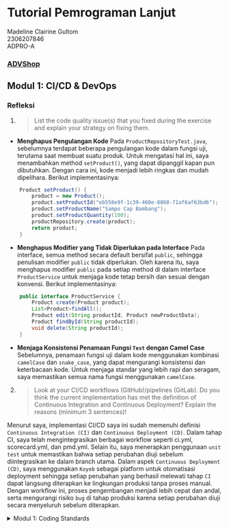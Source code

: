 # Tutorial Pemrograman Lanjut
Madeline Clairine Gultom\
2306207846\
ADPRO-A
### [ADVShop](https://advprog-tutorial2-mdlnecg.koyeb.app/)

## Modul 1: CI/CD & DevOps
### Refleksi
1. > List the code quality issue(s) that you fixed during the exercise and explain your strategy on fixing them.

- **Menghapus Pengulangan Kode**
  Pada `ProductRepositoryTest.java`, sebelumnya terdapat beberapa pengulangan kode dalam fungsi uji, terutama saat membuat suatu produk. Untuk mengatasi hal ini, saya menambahkan method `setProduct()`, yang dapat dipanggil kapan pun dibutuhkan. Dengan cara ini, kode menjadi lebih ringkas dan mudah dipelihara. Berikut implementasinya:
```java
    Product setProduct() {
        product = new Product();
        product.setProductId("eb558e9f-1c39-460e-8860-71af6af63bd6");
        product.setProductName("Sampo Cap Bambang");
        product.setProductQuantity(100);
        productRepository.create(product);
        return product;
    }
```
- **Menghapus Modifier yang Tidak Diperlukan pada Interface**
  Pada interface, semua method secara default bersifat `public`, sehingga penulisan modifier `public` tidak diperlukan. Oleh karena itu, saya menghapus modifier `public` pada setiap method di dalam interface `ProductService` untuk menjaga kode tetap bersih dan sesuai dengan konvensi. Berikut implementasinya:
```java
    public interface ProductService {
        Product create(Product product);
        List<Product>findAll();
        Product edit(String productId, Product newProductData);
        Product findById(String productId);
        void delete(String productId);
    }
```
- **Menjaga Konsistensi Penamaan Fungsi `Test` dengan Camel Case**
  Sebelumnya, penamaan fungsi uji dalam kode menggunakan kombinasi `camelCase` dan `snake_case`, yang dapat mengurangi konsistensi dan keterbacaan kode. Untuk menjaga standar yang lebih rapi dan seragam, saya memastikan semua nama fungsi menggunakan `camelCase`.

2. > Look at your CI/CD workflows (GitHub)/pipelines (GitLab). Do you think the current implementation has met the definition of Continuous Integration and Continuous Deployment? Explain the reasons (minimum 3 sentences)!

Menurut saya, implementasi CI/CD saya ini sudah memenuhi definisi `Continuous Integration (CI)` dan `Continuous Deployment (CD)`. Dalam tahap CI, saya telah mengintegrasikan berbagai workflow seperti ci.yml, scorecard.yml, dan pmd.yml. Selain itu, saya menerapkan penggunaan `unit test` untuk memastikan bahwa setiap perubahan diuji sebelum diintegrasikan ke dalam branch utama. Dalam aspek `Continuous Deployment (CD)`, saya menggunakan `Koyeb` sebagai platform untuk otomatisasi deployment sehingga setiap perubahan yang berhasil melewati tahap `CI` dapat langsung diterapkan ke lingkungan produksi tanpa proses manual. Dengan workflow ini, proses pengembangan menjadi lebih cepat dan andal, serta mengurangi risiko `bug` di tahap produksi karena setiap perubahan diuji secara menyeluruh sebelum diterapkan.


<details><summary>Modul 1: Coding Standards</summary>

### Refleksi 1
> You already implemented two new features using Spring Boot. Check again your source code and evaluate the coding standards that you have learned in this module. Write clean code principles and secure coding practices that have been applied to your code.  If you find any mistake in your source code, please explain how to improve your code.

Melalui pengerjaan Exercise 1 dan Tutorial 1 pada mata kuliah Pemrograman Lanjut, saya telah menerapkan prinsip _clean code_ dengan menggunakan penamaan yang jelas dan deskriptif. Sebagai contoh, atribut dalam model `Product` diberi nama yang sesuai dengan fungsinya, seperti `productId`, `productName`, dan `productQuantity`. Selain itu, saya memastikan bahwa setiap fungsi diberi nama yang mencerminkan tugasnya, serta hanya menambahkan dokumentasi jika memang diperlukan. Saya juga menjaga konsistensi dalam indentasi dan format penulisan kode.

Namun, ada beberapa aspek yang masih dapat saya tingkatkan. Salah satu tantangan yang saya hadapi adalah ketika mengimplementasikan fitur edit produk. Saya mengalami kendala di mana produk tidak dapat diedit karena _productId_-nya bernilai _null_. Untuk mengatasi masalah ini, saya mencari solusi dan menemukan bahwa penggunaan UUID acak saat proses create product dapat mencegah kesalahan tersebut. Selain itu, saya menyadari bahwa logika penanganan kesalahan dalam kode saya masih dapat diperbaiki agar lebih optimal dan dapat meminimalisir kemungkinan terjadinya error.

### Refleksi 2
1. > After writing the unit test, how do you feel? How many unit tests should be made in a class? How to make sure that our unit tests are enough to verify our program? It would be good if you learned about code coverage. Code coverage is a metric that can help you understand how much of your source is tested. If you have 100% code coverage, does that mean your code has no bugs or errors?

Saya merasa bahwa unit test sangat membantu dalam memastikan bahwa kode berjalan sesuai dengan yang diharapkan. Dengan adanya unit test, programmer dapat lebih mudah mendeteksi dan mencegah potensi kesalahan tanpa harus menjalankan keseluruhan proyek secara manual berulang kali.

Jumlah unit test yang diperlukan dalam sebuah kelas bergantung pada kompleksitas dan kebutuhan dari proyek tersebut. Idealnya, setiap unit test sebaiknya menguji satu skenario atau kasus spesifik untuk menghindari redundansi dan memastikan cakupan pengujian yang lebih efektif.

Untuk memastikan bahwa *unit test* yang dibuat sudah cukup dalam memverifikasi program, kita dapat menggunakan *code coverage* sebagai metrik pengukuran. *Code coverage* dapat memberikan gambaran mengenai seberapa banyak bagian kode yang telah diuji oleh *unit test*. Namun, meskipun nilai *code coverage* mencapai 100%, kode belum tentu terbebas dari *bug* atau *error*. *Code coverage* hanya menunjukkan bahwa bagian kode tertentu telah dieksekusi dalam pengujian, tetapi tidak menjamin bahwa semua kemungkinan skenario telah diuji secara menyeluruh. Oleh karena itu, selain meningkatkan *code coverage*, tetap penting untuk memastikan bahwa *unit test* yang dibuat sudah memiliki cakupan pengujian yang baik, mencakup berbagai skenario, termasuk *edge cases*, agar program lebih terpercaya dan bebas dari kesalahan.

2. > Suppose that after writing the CreateProductFunctionalTest.java along with the corresponding test case, you were asked to create another functional test suite that verifies the number of items in the product list. You decided to create a new Java class similar to the prior functional test suites with the same setup procedures and instance variables.
   What do you think about the cleanliness of the code of the new functional test suite? Will the new code reduce the code quality? Identify the potential clean code issues, explain the reasons, and suggest possible improvements to make the code cleaner!

Kode dalam functional test suite baru harus tetap menjaga prinsip *clean code* agar mudah dibaca dan dipelihara. Jika banyak kode dari pengujian sebelumnya disalin tanpa modifikasi, hal ini dapat menyebabkan duplikasi yang tidak perlu dan menurunkan kualitas kode. Selain itu, kurangnya modularitas dan penamaan yang tidak deskriptif dapat membuat pengujian sulit dipahami.
</details>